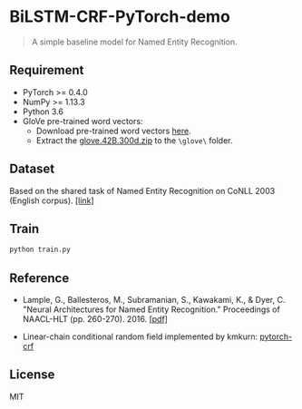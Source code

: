 # BiLSTM-CRF-PyTorch-demo

> A simple baseline model for Named Entity Recognition.

## Requirement

- PyTorch >= 0.4.0
- NumPy >= 1.13.3
- Python 3.6
- GloVe pre-trained word vectors:
  * Download pre-trained word vectors [here](https://github.com/stanfordnlp/GloVe#download-pre-trained-word-vectors).
  * Extract the [glove.42B.300d.zip](http://nlp.stanford.edu/data/wordvecs/glove.42B.300d.zip) to the `\glove\` folder.

## Dataset

Based on the shared task of Named Entity Recognition on CoNLL 2003 (English corpus). [[link]](https://www.clips.uantwerpen.be/conll2003/ner)

## Train

```sh
python train.py
```

## Reference

- Lample, G., Ballesteros, M., Subramanian, S., Kawakami, K., & Dyer, C. "Neural Architectures for Named Entity Recognition." Proceedings of NAACL-HLT (pp. 260-270). 2016. [[pdf]](https://www.aclweb.org/anthology/N16-1030.pdf)

- Linear-chain conditional random field implemented by kmkurn: [pytorch-crf](https://github.com/kmkurn/pytorch-crf)

## License

MIT